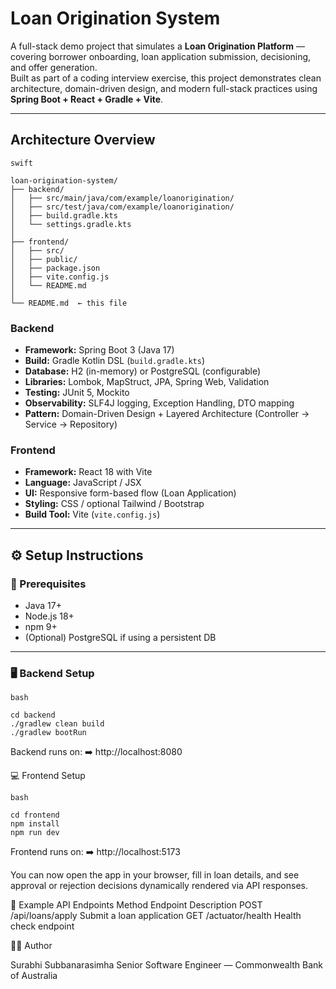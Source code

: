 #  Loan Origination System

A full-stack demo project that simulates a **Loan Origination Platform** — covering borrower onboarding, loan application submission, decisioning, and offer generation.  
Built as part of a coding interview exercise, this project demonstrates clean architecture, domain-driven design, and modern full-stack practices using **Spring Boot + React + Gradle + Vite**.

---

##  Architecture Overview
```
swift

loan-origination-system/
├── backend/
│   ├── src/main/java/com/example/loanorigination/
│   ├── src/test/java/com/example/loanorigination/
│   ├── build.gradle.kts
│   └── settings.gradle.kts
│
├── frontend/
│   ├── src/
│   ├── public/
│   ├── package.json
│   ├── vite.config.js
│   └── README.md
│
└── README.md  ← this file
```

### Backend
- **Framework:** Spring Boot 3 (Java 17)
- **Build:** Gradle Kotlin DSL (`build.gradle.kts`)
- **Database:** H2 (in-memory) or PostgreSQL (configurable)
- **Libraries:** Lombok, MapStruct, JPA, Spring Web, Validation
- **Testing:** JUnit 5, Mockito
- **Observability:** SLF4J logging, Exception Handling, DTO mapping
- **Pattern:** Domain-Driven Design + Layered Architecture (Controller → Service → Repository)

### Frontend
- **Framework:** React 18 with Vite
- **Language:** JavaScript / JSX
- **UI:** Responsive form-based flow (Loan Application)
- **Styling:** CSS / optional Tailwind / Bootstrap
- **Build Tool:** Vite (`vite.config.js`)

---

## ⚙️ Setup Instructions

### 🧩 Prerequisites
- Java 17+
- Node.js 18+
- npm 9+
- (Optional) PostgreSQL if using a persistent DB

---

### 🖥️ Backend Setup

```
bash

cd backend
./gradlew clean build
./gradlew bootRun
```
Backend runs on:
➡️ http://localhost:8080

💻 Frontend Setup
```
bash

cd frontend
npm install
npm run dev
```
Frontend runs on:
➡️ http://localhost:5173

You can now open the app in your browser, fill in loan details, and see approval or rejection decisions dynamically rendered via API responses.

🧪 Example API Endpoints
Method	Endpoint	Description
POST	/api/loans/apply	Submit a loan application
GET	/actuator/health	Health check endpoint


🧑‍💻 Author

Surabhi Subbanarasimha
Senior Software Engineer — Commonwealth Bank of Australia
